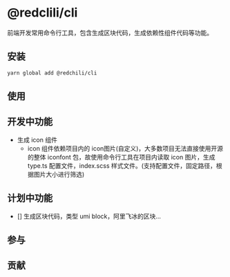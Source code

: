 # @redclili/cli
前端开发常用命令行工具，包含生成区块代码，生成依赖性组件代码等功能。

## 安装

```bash
yarn global add @redchili/cli
```

## 使用

## 开发中功能

- 生成 icon 组件
  - icon 组件依赖项目内的 icon图片(自定义)，大多数项目无法直接使用开源的整体 iconfont 包，故使用命令行工具在项目内读取 icon 图片，生成 type.ts 配置文件，index.scss 样式文件。(支持配置文件，固定路径，根据图片大小进行筛选)

## 计划中功能

- [] 生成区块代码，类型 umi block，阿里飞冰的区块...

## 参与

## 贡献
